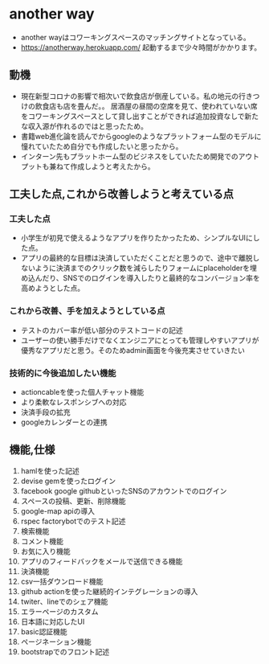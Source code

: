 # another way
- another wayはコワーキングスペースのマッチングサイトとなっている。
- https://anotherway.herokuapp.com/ 起動するまで少々時間がかかります。
## 動機
- 現在新型コロナの影響で相次いで飲食店が倒産している。私の地元の行きつけの飲食店も店を畳んだ。。
居酒屋の昼間の空席を見て、使われていない席をコワーキングスペースとして貸し出すことができれば追加投資なしで新たな収入源が作れるのではと思ったため。
- 書籍web進化論を読んでからgoogleのようなプラットフォーム型のモデルに憧れていたため自分でも作成したいと思ったから。
- インターン先もプラットホーム型のビジネスをしていたため開発でのアウトプットも兼ねて作成しようと考えたから。

## 工夫した点,これから改善しようと考えている点
 ### 工夫した点
 - 小学生が初見で使えるようなアプリを作りたかったため、シンプルなUIにした点。
 - アプリの最終的な目標は決済していただくことだと思うので、途中で離脱しないように決済までのクリック数を減らしたりフォームにplaceholderを埋め込んだり、SNSでのログインを導入したりと最終的なコンバージョン率を高めようとした点。
 ### これから改善、手を加えようとしている点
 - テストのカバー率が低い部分のテストコードの記述
 - ユーザーの使い勝手だけでなくエンジニアにとっても管理しやすいアプリが優秀なアプリだと思う。そのためadmin画面を今後充実させていきたい
 ### 技術的に今後追加したい機能
 - actioncableを使った個人チャット機能
 - より柔軟なレスポンシブへの対応
 - 決済手段の拡充
 - googleカレンダーとの連携

## 機能,仕様
1. hamlを使った記述
1. devise gemを使ったログイン                              
1. facebook google githubといったSNSのアカウントでのログイン
1. スペースの投稿、更新、削除機能
1. google-map apiの導入                
1. rspec factorybotでのテスト記述
1. 検索機能
1. コメント機能                            
1. お気に入り機能
1. アプリのフィードバックをメールで送信できる機能
1. 決済機能
1. csv一括ダウンロード機能
1. github actionを使った継続的インテグレーションの導入
1. twiter、lineでのシェア機能                           
1. エラーページのカスタム
1. 日本語に対応したUI
1. basic認証機能
1. ページネーション機能
1. bootstrapでのフロント記述

